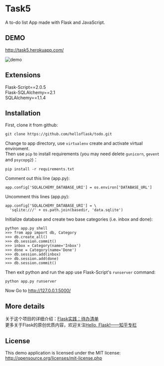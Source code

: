 # Task5
A to-do list App made with Flask and JavaScript.

## DEMO
http://task5.herokuapp.com/

![demo](https://raw.githubusercontent.com/helloflask/todo/master/static/demo.png)

## Extensions
Flask-Script==2.0.5  
Flask-SQLAlchemy==2.1  
SQLAlchemy==1.1.4  


## Installation
First, clone it from github:
```
git clone https://github.com/helloflask/todo.git
```
Change to app directory, use `virtualenv` create and activate virtual enviroment.  
Then use `pip` to install requirements (you may need delete `gunicorn`, `gevent` and `psycopg2`)：  
```
pip install -r requirements.txt
```

Comment out this line (app.py):
```
app.config['SQLALCHEMY_DATABASE_URI'] = os.environ['DATABASE_URL']
```
Uncomment this lines (app.py):
```
app.config['SQLALCHEMY_DATABASE_URI'] = \
  'sqlite:///' + os.path.join(basedir, 'data.sqlite')
```

Initialize database and create two base categories (i.e. inbox and done):
```
python app.py shell
>>> from app import db, Category
>>> db.create_all()
>>> db.session.commit()
>>> inbox = Category(name='Inbox')
>>> done = Category(name='Done')
>>> db.session.add(inbox)
>>> db.session.add(done)
>>> db.session.commit()
```

Then exit python and run the app use Flask-Script's `runserver` command:
```
python app.py runserver
```

Now Go to http://127.0.0.1:5000/


## More details
关于这个项目的详细介绍：[Flask实践：待办清单](https://zhuanlan.zhihu.com/p/23834410)  
更多关于Flask的原创优质内容，欢迎关注[Hello, Flask!——知乎专栏](https://zhuanlan.zhihu.com/flask)

## License
This demo application is licensed under the MIT license: http://opensource.org/licenses/mit-license.php
